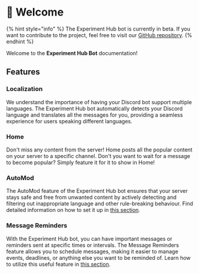# 👋 Welcome

{% hint style="info" %}
The Experiment Hub bot is currently in beta. If you want to contribute to the project, feel free to visit our [GitHub repository](https://github.com/discordexperimenthub/deh-bot).
{% endhint %}

Welcome to the **Experiment Hub Bot** documentation!

## Features

### Localization

We understand the importance of having your Discord bot support multiple languages. The Experiment Hub bot automatically detects your Discord language and translates all the messages for you, providing a seamless experience for users speaking different languages.

### Home

Don't miss any content from the server! Home posts all the popular content on your server to a specific channel. Don't you want to wait for a message to become popular? Simply feature it for it to show in Home!

### AutoMod

The AutoMod feature of the Experiment Hub bot ensures that your server stays safe and free from unwanted content by actively detecting and filtering out inappropriate language and other rule-breaking behaviour. Find detailed information on how to set it up in [this section](./#home).

### Message Reminders

With the Experiment Hub bot, you can have important messages or reminders sent at specific times or intervals. The Message Reminders feature allows you to schedule messages, making it easier to manage events, deadlines, or anything else you want to be reminded of. Learn how to utilize this useful feature in [this section](./#automod).

